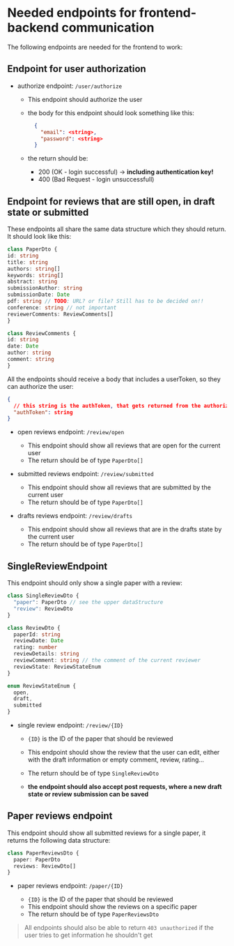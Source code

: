 # Needed endpoints for frontend-backend communication

The following endpoints are needed for the frontend to work:

## Endpoint for user authorization

- authorize endpoint: `/user/authorize`

  - This endpoint should authorize the user
  - the body for this endpoint should look something like this:

    ```json
      {
        "email": <string>,
        "password": <string>
      }
    ```

  - the return should be:
    - 200 (OK - login successful) -> **including authentication key!**
    - 400 (Bad Request - login unsuccessfull)

## Endpoint for reviews that are still open, in draft state or submitted

These endpoints all share the same data structure which they should return. It should look like this:

  ```typescript
class PaperDto {
  id: string
  title: string
  authors: string[]
  keywords: string[]
  abstract: string
  submissionAuthor: string
  submissionDate: Date
  pdf: string // TODO: URL? or file? Still has to be decided on!!
  conference: string // not important
  reviewerComments: ReviewComments[]
}

class ReviewComments {
  id: string
  date: Date
  author: string
  comment: string
}
  ```

All the endpoints should receive a body that includes a userToken, so they can authorize the user:

```json
{
  // this string is the authToken, that gets returned from the authorizationEndpoint 
  "authToken": string
}
```

- open reviews endpoint: `/review/open`

  - This endpoint should show all reviews that are open for the current user
  - The return should be of type `PaperDto[]`

- submitted reviews endpoint: `/review/submitted`

  - This endpoint should show all reviews that are submitted by the current user
  - The return should be of type `PaperDto[]`

- drafts reviews endpoint: `/review/drafts`

  - This endpoint should show all reviews that are in the drafts state by the current user
  - The return should be of type `PaperDto[]`

## SingleReviewEndpoint

This endpoint should only show a single paper with a review:

```typescript
class SingleReviewDto {
  "paper": PaperDto // see the upper dataStructure
  "review": ReviewDto
}

class ReviewDto {
  paperId: string
  reviewDate: Date
  rating: number
  reviewDetails: string
  reviewComment: string // the comment of the current reviewer
  reviewState: ReviewStateEnum
}

enum ReviewStateEnum {
  open,
  draft,
  submitted
}
```

- single review endpoint: `/review/{ID}`

  - `{ID}` is the ID of the paper that should be reviewed
  - This endpoint should show the review that the user can edit,
    either with the draft information or empty comment, review, rating...
  - The return should be of type `SingleReviewDto`

  - __the endpoint should also accept post requests, where a new draft state or review submission can be saved__

## Paper reviews endpoint

This endpoint should show all submitted reviews for a single paper, it returns the following data structure:

```typescript
class PaperReviewsDto {
  paper: PaperDto
  reviews: ReviewDto[]
}
```

- paper reviews endpoint: `/paper/{ID}`

  - `{ID}` is the ID of the paper that should be reviewed
  - This endpoint should show the reviews on a specific paper
  - The return should be of type `PaperReviewsDto`

> All endpoints should also be able to return `403 unauthorized`
> if the user tries to get information he shouldn't get
